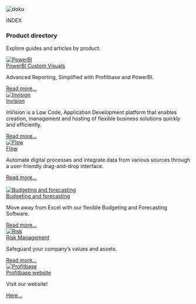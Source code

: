 ![doku](https://profitbasedocs.blob.core.windows.net/imagestitlesites/Docu.png)

INDEX

### Product directory

Explore guides and articles by product.
<div class="flex-container">
<div class="flex-column">
        <a href="articles/PowerBI/power-bi.md">
            <img src="https://profitbasedocs.blob.core.windows.net/imagestitlesites/powerBIheader.png" alt="PowerBI">
        </a> </br>
        <a href="articles/PowerBI/power-bi.md" class="custom-link">
            PowerBI Custom Visuals
        </a>
    <p>Advanced Reporting, Simplified with Profitbase and PowerBI.</p>
            <a href="articles/PowerBI/power-bi.md" class="custom-link-mini">
            Read more...
        </a>
</div>

<div class="flex-column">
        <a href="articles/invision/invision.md">
            <img src="https://profitbasedocs.blob.core.windows.net/imagestitlesites/lowcodeheader.png" alt="Invision">
        </a></br>
                <a href="articles/invision/invision.md" class="custom-link">
           Invision
        </a>   
    <p>InVision is a Low Code, Application Development platform that enables creation, management and hosting of flexible business solutions quickly and efficiently.</p>
           <a href="articles/invision/invision.md" class="custom-link-mini">
           Read more...
        </a>   
</div>

<div class="flex-column">
        <a href="articles/flow/flow.md">
            <img src="https://profitbasedocs.blob.core.windows.net/imagestitlesites/flowheader.png" alt="Flow">
        </a></br>
                 <a href="articles/flow/flow.md" class="custom-link">
            Flow
        </a>
    <p>Automate digital processes and integrate data from various sources through a user-friendly drag-and-drop interface.</p>
                     <a href="articles/flow/flow.md" class="custom-link-mini">
            Read more...
        </a>
</div>
</div>
</br>
<div class="flex-container">
<div class="flex-column">
        <a href="https://documentation.support.profitbase.com/framework/planner">
            <img src="https://profitbasedocs.blob.core.windows.net/imagestitlesites/budgforrecastingheader.png" alt="Budgeting and forecasting">
        </a></br>
                <a href="https://documentation.support.profitbase.com/framework/planner" class="custom-link">
             Budgeting and forecasting
        </a>
    <p>Move away from Excel with our flexible Budgeting and Forecasting Software.</p>
                    <a href="https://documentation.support.profitbase.com/framework/planner" class="custom-link-mini">
             Read more...
        </a>
</div>

<div class="flex-column">
        <a href="https://documentation.support.profitbase.com/framework/risk">
            <img src="https://profitbasedocs.blob.core.windows.net/imagestitlesites/riskheader.png" alt="Risk">
        </a></br>
                 <a href="https://documentation.support.profitbase.com/framework/risk" class="custom-link">
            Risk Management
        </a>
    <p>Safeguard your company’s values and assets.</p>
                  <a href="https://documentation.support.profitbase.com/framework/risk" class="custom-link-mini">
            Read more...
        </a>
</div>

<div class="flex-column">
        <a href="https://www.profitbase.no">
            <img src="https://profitbasedocs.blob.core.windows.net/imagestitlesites/PBheader.png" alt="Profitbase">
        </a></br>
                <a href="https://www.profitbase.no" class="custom-link">
            Profitbase website 
        </a>
    <p>Visit our website!</p>
                    <a href="https://www.profitbase.no" class="custom-link-mini">
            Here... 
        </a>
</div>
</div>
